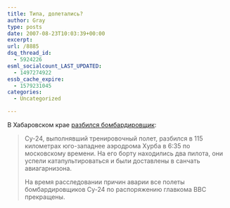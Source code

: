 ```yaml
---
title: Типа, долетались?
author: Gray
type: posts
date: 2007-08-23T10:03:39+00:00
excerpt:
url: /8885
dsq_thread_id:
  - 5924226
esml_socialcount_LAST_UPDATED:
  - 1497274922
essb_cache_expire:
  - 1579231045
categories:
  - Uncategorized

---
```








В Хабаровском крае <a href="http://www.lenta.ru/news/2007/08/23/bomber/" target="_blank">разбился бомбардировщик</a>:

> Су-24, выполнявший тренировочный полет, разбился в 115 километрах юго-западнее аэродрома Хурба в 6:35 по московскому времени. На его борту находились два пилота, они успели катапультироваться и были доставлены в санчать авиагарнизона.
> 
> На время расследовании причин аварии все полеты бомбардировщиков Су-24 по распоряжению главкома ВВС прекращены.